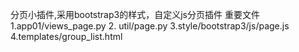 分页小插件,采用bootstrap3的样式，自定义js分页插件 重要文件 1.app01/views_page.py 2. util/page.py 3.style/bootstrap3/js/page.js 4.templates/group_list.html
